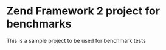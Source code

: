 Zend Framework 2 project for benchmarks
======================================

This is a sample project to be used for benchmark tests
